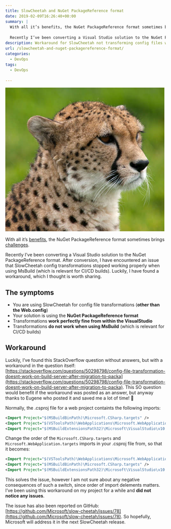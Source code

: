 ```yaml
---
title: SlowCheetah and NuGet PackageReference format
date: 2019-02-09T16:26:40+00:00
summary: |
  With all it’s benefits, the NuGet PackageReference format sometimes brings challenges.
  
  Recently I’ve been converting a Visual Studio solution to the NuGet PackageReference format. After conversion, I have encountered an issue that SlowCheetah config transformations stopped working properly when using MsBuild (which is relevant for CI/CD builds). Luckily, I have found a workaround, which I thought is worth sharing.
description: Workaround for SlowCheetah not transforming config files when using MsBuild and NuGet PackageReference format.
url: /slowcheetah-and-nuget-packagereference-format/
categories:
  - DevOps
tags:
  - DevOps

---
```


![SlowCheetah and NuGet PackageReference format](slowcheetah.jpg#center "SlowCheetah and NuGet PackageReference format")

With all it&#8217;s [benefits](https://docs.microsoft.com/en-us/nuget/reference/migrate-packages-config-to-package-reference#benefits-of-using-packagereference "benefits"), the NuGet PackageReference format sometimes brings [challenges](https://docs.microsoft.com/en-us/nuget/reference/migrate-packages-config-to-package-reference#package-compatibility-issues "challenges").

Recently I&#8217;ve been converting a Visual Studio solution to the NuGet PackageReference format. After conversion, I have encountered an issue that SlowCheetah config transformations stopped working properly when using MsBuild (which is relevant for CI/CD builds). Luckily, I have found a workaround, which I thought is worth sharing.

## The symptoms

  * You are using SlowCheetah for config file transformations (**other than the Web.config**)
  * Your solution is using the **NuGet PackageReference format**
  * Transformations **work perfectly fine from within the VisualStudio** 
  * Transformations **do not work when using MsBuild** (which is relevant for CI/CD builds)

## Workaround

Luckily, I&#8217;ve found this StackOverflow question without answers, but with a workaround in the question itself: [https://stackoverflow.com/questions/50298798/config-file-transformation-doesnt-work-on-build-server-after-migration-to-packa](https://stackoverflow.com/questions/50298798/config-file-transformation-doesnt-work-on-build-server-after-migration-to-packa). This SO question would benefit if the workaround was posted as an answer, but anyway thanks to Eugene who posted it and saved me a lot of time! 🙂

Normally, the .csproj file for a web project containts the following imports:

```xml
<Import Project="$(MSBuildBinPath)\Microsoft.CSharp.targets" />
<Import Project="$(VSToolsPath)\WebApplications\Microsoft.WebApplication.targets" Condition="'$(VSToolsPath)' != ''" />
<Import Project="$(MSBuildExtensionsPath32)\Microsoft\VisualStudio\v10.0\WebApplications\Microsoft.WebApplication.targets" Condition="false" />
```

Change the order of the `Microsoft.CSharp.targets` and `Microsoft.WebApplication.targets` imports in your .csproj file from, so that it becomes:

```xml
<Import Project="$(VSToolsPath)\WebApplications\Microsoft.WebApplication.targets" Condition="'$(VSToolsPath)' != ''" />
<Import Project="$(MSBuildBinPath)\Microsoft.CSharp.targets" />
<Import Project="$(MSBuildExtensionsPath32)\Microsoft\VisualStudio\v10.0\WebApplications\Microsoft.WebApplication.targets" Condition="false" />
```

This solves the issue, however I am not sure about any negative consequences of such a switch, since order of import delements matters. I&#8217;ve been using this workaround on my project for a while and **did not notice any issues**.

The issue has also been reported on GitHub: [https://github.com/Microsoft/slow-cheetah/issues/78](https://github.com/Microsoft/slow-cheetah/issues/78). So hopefully, Microsoft will address it in the next SlowCheetah release.